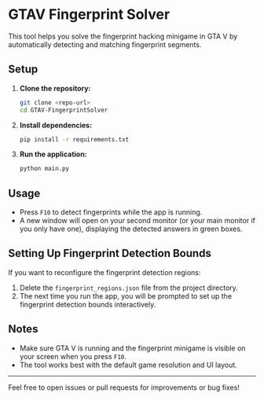 # GTAV Fingerprint Solver

This tool helps you solve the fingerprint hacking minigame in GTA V by automatically detecting and matching fingerprint segments.

## Setup

1. **Clone the repository:**
   ```bash
   git clone <repo-url>
   cd GTAV-FingerprintSolver
   ```
2. **Install dependencies:**
   ```bash
   pip install -r requirements.txt
   ```
3. **Run the application:**
   ```bash
   python main.py
   ```

## Usage

- Press `F10` to detect fingerprints while the app is running.
- A new window will open on your second monitor (or your main monitor if you only have one), displaying the detected answers in green boxes.

## Setting Up Fingerprint Detection Bounds

If you want to reconfigure the fingerprint detection regions:

1. Delete the `fingerprint_regions.json` file from the project directory.
2. The next time you run the app, you will be prompted to set up the fingerprint detection bounds interactively.

## Notes
- Make sure GTA V is running and the fingerprint minigame is visible on your screen when you press `F10`.
- The tool works best with the default game resolution and UI layout.

---

Feel free to open issues or pull requests for improvements or bug fixes!
